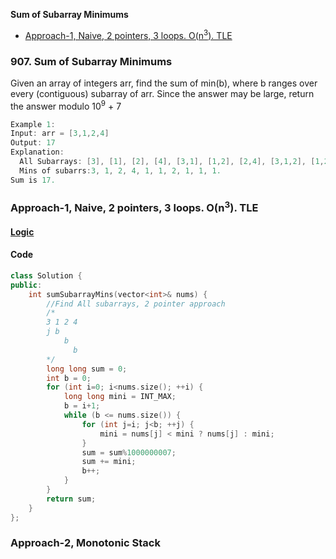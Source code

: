 **Sum of Subarray Minimums**
- [Approach-1, Naive, 2 pointers, 3 loops. O(n<sup>3</sup>). TLE](#a1)

### 907. Sum of Subarray Minimums
Given an array of integers arr, find the sum of min(b), where b ranges over every (contiguous) subarray of arr. Since the answer may be large, return the answer modulo 10<sup>9</sup> + 7
```c
Example 1:
Input: arr = [3,1,2,4]
Output: 17
Explanation: 
  All Subarrays: [3], [1], [2], [4], [3,1], [1,2], [2,4], [3,1,2], [1,2,4], [3,1,2,4]. 
  Mins of subarrs:3, 1, 2, 4, 1, 1, 2, 1, 1, 1.
Sum is 17.
```

<a name=a1></a>
### Approach-1, Naive, 2 pointers, 3 loops. O(n<sup>3</sup>). TLE
#### [Logic](/DS_Questions/Questions/Strings/SubString_SubSequence/SubString_SubArray/Find_All_SubSeq.md)
#### Code
```cpp
class Solution {
public:
    int sumSubarrayMins(vector<int>& nums) {
        //Find All subarrays, 2 pointer approach
        /*
        3 1 2 4
        j b
            b
              b
        */
        long long sum = 0;
        int b = 0;
        for (int i=0; i<nums.size(); ++i) {
            long long mini = INT_MAX;
            b = i+1;
            while (b <= nums.size()) {
                for (int j=i; j<b; ++j) {
                    mini = nums[j] < mini ? nums[j] : mini;
                }
                sum = sum%1000000007;
                sum += mini;
                b++;
            }
        }
        return sum;
    }
};
```

<a name=a2></a>
### Approach-2, Monotonic Stack
